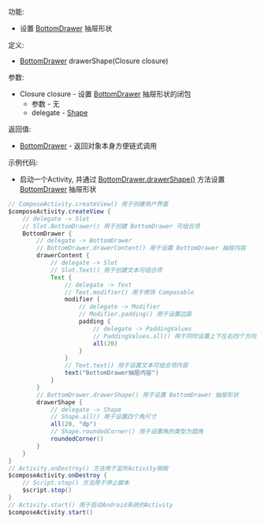 功能:

+ 设置 [BottomDrawer](/API/UI/Compose/Widget/BottomDrawer/README.md) 抽屉形状

定义:

+ [BottomDrawer](/API/UI/Compose/Widget/BottomDrawer/README.md) drawerShape(Closure closure)

参数:

+ Closure closure - 设置 [BottomDrawer](/API/UI/Compose/Widget/BottomDrawer/README.md) 抽屉形状的闭包
    + 参数 - 无
    + delegate - [Shape](/API/UI/Compose/Theme/Shape/Shape/README.md)

返回值:

+ [BottomDrawer](/API/UI/Compose/Widget/BottomDrawer/README.md) - 返回对象本身方便链式调用

示例代码:

+ 启动一个Activity,
  并通过 [BottomDrawer.drawerShape()](/API/UI/Compose/Widget/BottomDrawer/README.md?id=drawerShape)
  方法设置 [BottomDrawer](/API/UI/Compose/Widget/BottomDrawer/README.md) 抽屉形状

```groovy
// ComposeActivity.createView() 用于创建用户界面
$composeActivity.createView {
    // delegate -> Slot
    // Slot.BottomDrawer() 用于创建 BottomDrawer 可组合项
    BottomDrawer {
        // delegate -> BottomDrawer
        // BottomDrawer.drawerContent() 用于设置 BottomDrawer 抽屉内容
        drawerContent {
            // delegate -> Slot
            // Slot.Text() 用于创建文本可组合项
            Text {
                // delegate -> Text
                // Text.modifier() 用于修饰 Composable
                modifier {
                    // delegate -> Modifier
                    // Modifier.padding() 用于设置边距
                    padding {
                        // delegate -> PaddingValues
                        // PaddingValues.all() 用于同时设置上下左右四个方向边距
                        all(20)
                    }
                }
                // Text.text() 用于设置文本可组合项内容
                text("BottomDrawer抽屉内容")
            }
        }
        // BottomDrawer.drawerShape() 用于设置 BottomDrawer 抽屉形状
        drawerShape {
            // delegate -> Shape
            // Shape.all() 用于设置四个角尺寸
            all(20, "dp")
            // Shape.roundedCorner() 用于设置角的类型为圆角
            roundedCorner()
        }
    }
}
// Activity.onDestroy() 方法用于监听Activity销毁
$composeActivity.onDestroy {
    // Script.stop() 方法用于停止脚本
    $script.stop()
}
// Activity.start() 用于启动Android系统的Activity
$composeActivity.start()
```